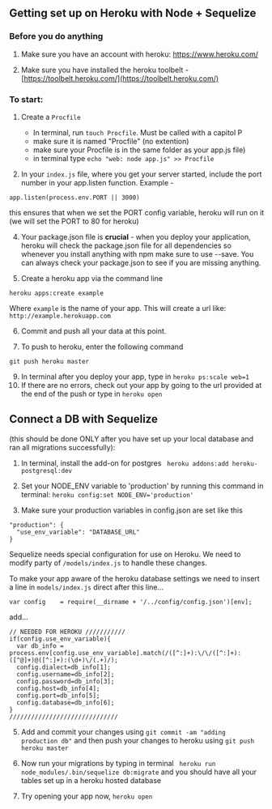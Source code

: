 ## Getting set up on Heroku with Node + Sequelize 

### Before you do anything
1. Make sure you have an account with heroku: https://www.heroku.com/

2. Make sure you have installed the heroku toolbelt - [https://toolbelt.heroku.com/](https://toolbelt.heroku.com/)

### To start:


1. Create a `Procfile` 
	- In terminal, run `touch Procfile`. Must be called with a capitol P
	- make sure it is named "Procfile" (no extention) 
	- make sure your Procfile is in the same folder as your app.js file) 
	- in terminal type `echo "web: node app.js" >> Procfile`



3. In your `index.js` file, where you get your server started, include the port number in your app.listen function.  Example - 
```
app.listen(process.env.PORT || 3000)
```

this ensures that when we set the PORT config variable, heroku will run on it (we will set the PORT to 80 for heroku)

4. Your package.json file is __crucial__ - when you deploy your application, heroku will check the package.json file for all dependencies so whenever you install anything with npm make sure to use --save. You can always check your package.json to see if you are missing anything. 

5. Create a heroku app via the command line
```
heroku apps:create example
```
Where `example` is the name of your app. This will create a url like: `http://example.herokuapp.com`

6. Commit and push all your data at this point.

7. To push to heroku, enter the following command
```
git push heroku master
```

9. In terminal after you deploy your app, type in `heroku ps:scale web=1 `
12. If there are no errors, check out your app by going to the url provided at the end of the push or type in ```heroku open```


## Connect a DB with Sequelize
(this should be done ONLY after you have set up your local database and ran all migrations successfully):


1. In terminal, install the add-on for postgres
    ``` heroku addons:add heroku-postgresql:dev```
  
2. Set your NODE_ENV variable to 'production' by running this command in terminal: ```heroku config:set NODE_ENV='production' ``` 
3. Make sure your production variables in config.json are set like this
  
  ```
"production": {
    "use_env_variable": "DATABASE_URL"
}
```

Sequelize needs special configuration for use on Heroku. We need to modify party of `/models/index.js` to handle these changes.

To make your app aware of the heroku database settings we need to insert a line in `models/index.js` direct after this line...

```
var config    = require(__dirname + '/../config/config.json')[env];
```

add...

```
// NEEDED FOR HEROKU ///////////
if(config.use_env_variable){
  var db_info = process.env[config.use_env_variable].match(/([^:]+):\/\/([^:]+):([^@]+)@([^:]+):(\d+)\/(.+)/);
  config.dialect=db_info[1];
  config.username=db_info[2];
  config.password=db_info[3];
  config.host=db_info[4];  
  config.port=db_info[5];  
  config.database=db_info[6];  
}
//////////////////////////////
```


5. Add and commit your changes using `git commit -am "adding production db"` and then push your changes to heroku using `git push heroku master`

6. Now run your migrations by typing in terminal ``` heroku run node_modules/.bin/sequelize db:migrate``` and you should have all your tables set up in a heroku hosted database

7. Try opening your app now, `heroku open`
